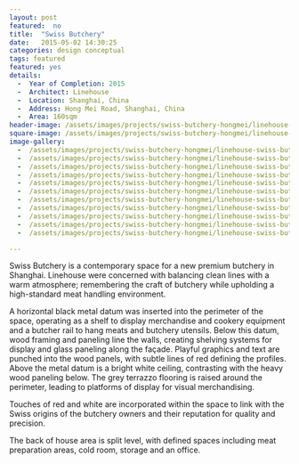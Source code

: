 ```yaml
---
layout: post
featured:  no
title:  "Swiss Butchery"
date:   2015-05-02 14:30:25
categories: design conceptual
tags: featured
featured: yes
details:
  -  Year of Completion: 2015
  -  Architect: Linehouse
  -  Location: Shanghai, China
  -  Address: Hong Mei Road, Shanghai, China
  -  Area: 160sqm
header-image: /assets/images/projects/swiss-butchery-hongmei/linehouse-swiss-butchery-001.jpg
square-image: /assets/images/projects/swiss-butchery-hongmei/linehouse-swiss-butchery-square.jpg
image-gallery:
  -  /assets/images/projects/swiss-butchery-hongmei/linehouse-swiss-butchery-002.jpg
  -  /assets/images/projects/swiss-butchery-hongmei/linehouse-swiss-butchery-003.jpg
  -  /assets/images/projects/swiss-butchery-hongmei/linehouse-swiss-butchery-004.jpg
  -  /assets/images/projects/swiss-butchery-hongmei/linehouse-swiss-butchery-005.jpg
  -  /assets/images/projects/swiss-butchery-hongmei/linehouse-swiss-butchery-006.jpg
  -  /assets/images/projects/swiss-butchery-hongmei/linehouse-swiss-butchery-007.jpg
  -  /assets/images/projects/swiss-butchery-hongmei/linehouse-swiss-butchery-008.jpg
  -  /assets/images/projects/swiss-butchery-hongmei/linehouse-swiss-butchery-009.jpg
  -  /assets/images/projects/swiss-butchery-hongmei/linehouse-swiss-butchery-010.jpg
  -  /assets/images/projects/swiss-butchery-hongmei/linehouse-swiss-butchery-011.jpg
  -  /assets/images/projects/swiss-butchery-hongmei/linehouse-swiss-butchery-001.jpg

---
```

Swiss Butchery is a contemporary space for a new premium butchery in Shanghai. Linehouse were concerned with balancing clean lines with a warm atmosphere; remembering the craft of butchery while upholding a high-standard meat handling environment.
 
A horizontal black metal datum was inserted into the perimeter of the space, operating as a shelf to display merchandise and cookery equipment and a butcher rail to hang meats and butchery utensils. Below this datum, wood framing and paneling line the walls, creating shelving systems for display and glass paneling along the façade. Playful graphics and text are punched into the wood panels, with subtle lines of red defining the profiles. Above the metal datum is a bright white ceiling, contrasting with the heavy wood paneling below. The grey terrazzo flooring is raised around the perimeter, leading to platforms of display for visual merchandising.  
 
Touches of red and white are incorporated within the space to link with the Swiss origins of the butchery owners and their reputation for quality and precision.
 
The back of house area is split level, with defined spaces including meat preparation areas, cold room, storage and an office. 